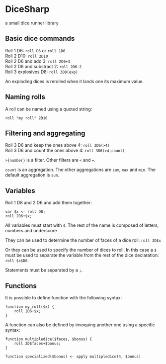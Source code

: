 # DiceSharp

a small dice runner library

## Basic dice commands

Roll 1 D6: `roll D6` or `roll 1D6`  
Roll 2 D10: `roll 2D10`  
Roll 2 D6 and add 3: `roll 2D6+3`  
Roll 2 D6 and substract 2: `roll 2D6-2`  
Roll 3 explosives D8: `roll 3D8(exp)`

An exploding dices is rerolled when it lands one its maximum value.

## Naming rolls

A roll can be named using a quoted string:

```
roll "my roll" 2D10
```

## Filtering and aggregating

Roll 3 D6 and keep the ones above 4: `roll 3D6(>4)`  
Roll 3 D6 and count the ones above 4: `roll 3D6(>4,count)`

`>{number}` is a filter. Other filters are `<` and `=`.

`count` is an aggregation. The other aggregations are `sum`, `max` and `min`. The default aggregation is `sum`.

## Variables

Roll 1 D8 and 2 D6 and add them together:

```
var $x <- roll D8;
roll 2D6+$x;
```

All variables must start with `$`. The rest of the name is composed of letters, numbers and underscore `_`.

They can be used to determine the number of faces of a dice roll: `roll 3D$x`

Or they can be used to specify the number of dices to roll. In this case a `$` must be used to separate the variable from the rest of the dice declaration: `roll $x$D6`.

Statements must be separated by a `;`.

## Functions

It is possible to define function with the following syntax:

```
function my_roll($x) {
    roll 2D6+$x;
}
```

A function can also be defined by invoquing another one using a specific syntax:

```
function multipledice($faces, $bonus) {
    roll 2D$faces+$bonus;
}

function specialized($bonus) <- apply multipledice(4, $bonus)
```
